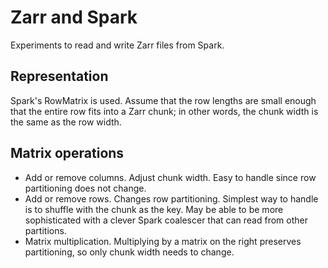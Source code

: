 # Zarr and Spark

Experiments to read and write Zarr files from Spark.

## Representation

Spark's RowMatrix is used. Assume that the row lengths are small enough that the entire row fits into a Zarr chunk; in
other words, the chunk width is the same as the row width.

## Matrix operations

* Add or remove columns. Adjust chunk width. Easy to handle since row partitioning does not change.
* Add or remove rows. Changes row partitioning. Simplest way to handle is to shuffle with the chunk as the key. May
be able to be more sophisticated with a clever Spark coalescer that can read from other partitions.
* Matrix multiplication. Multiplying by a matrix on the right preserves partitioning, so only chunk width needs to
change.